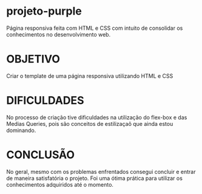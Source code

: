 # projeto-purple
Página responsiva feita com HTML e CSS com intuito de consolidar os conhecimentos no desenvolvimento web.

# OBJETIVO
Criar o template de uma página responsiva utilizando HTML e CSS

# DIFICULDADES
No processo de criação tive dificuldades na utilização do flex-box e das Medias Queries, pois são conceitos de estilizaçaõ que ainda estou dominando.

# CONCLUSÃO
No geral, mesmo com os problemas enfrentados consegui concluir e entrar de maneira satisfatória o projeto. Foi uma ótima prática para utilizar os conhecimentos adquiridos até o momento.
